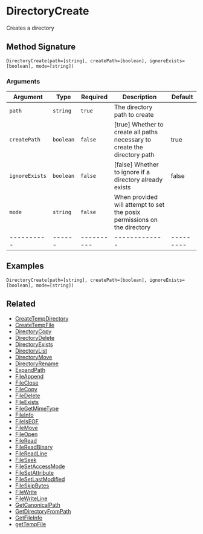 # DirectoryCreate

Creates a directory

## Method Signature

```
DirectoryCreate(path=[string], createPath=[boolean], ignoreExists=[boolean], mode=[string])
```

### Arguments

| Argument       | Type      | Required   | Description                                                                | Default   |
| -------------- | --------- | ---------- | -------------------------------------------------------------------------- | --------- |
| `path`         | `string`  | `true`     | The directory path to create                                               |           |
| `createPath`   | `boolean` | `false`    | \[true] Whether to create all paths necessary to create the directory path | true      |
| `ignoreExists` | `boolean` | `false`    | \[false] Whether to ignore if a directory already exists                   | false     |
| `mode`         | `string`  | `false`    | When provided will attempt to set the posix permissions on the directory   |           |
| ----------     | ------    | ---------- | -------------                                                              | --------- |

## Examples

```
DirectoryCreate(path=[string], createPath=[boolean], ignoreExists=[boolean], mode=[string])
```

## Related

* [CreateTempDirectory](createtempdirectory.md)
* [CreateTempFile](createtempfile.md)
* [DirectoryCopy](directorycopy.md)
* [DirectoryDelete](directorydelete.md)
* [DirectoryExists](directoryexists.md)
* [DirectoryList](directorylist.md)
* [DirectoryMove](directorymove.md)
* [DirectoryRename](directoryrename.md)
* [ExpandPath](expandpath.md)
* [FileAppend](fileappend.md)
* [FileClose](fileclose.md)
* [FileCopy](filecopy.md)
* [FileDelete](filedelete.md)
* [FileExists](fileexists.md)
* [FileGetMimeType](filegetmimetype.md)
* [FileInfo](fileinfo.md)
* [FileIsEOF](fileiseof.md)
* [FileMove](filemove.md)
* [FileOpen](fileopen.md)
* [FileRead](fileread.md)
* [FileReadBinary](filereadbinary.md)
* [FileReadLine](filereadline.md)
* [FileSeek](fileseek.md)
* [FileSetAccessMode](filesetaccessmode.md)
* [FileSetAttribute](filesetattribute.md)
* [FileSetLastModified](filesetlastmodified.md)
* [FileSkipBytes](fileskipbytes.md)
* [FileWrite](filewrite.md)
* [FileWriteLine](filewriteline.md)
* [GetCanonicalPath](getcanonicalpath.md)
* [GetDirectoryFromPath](getdirectoryfrompath.md)
* [GetFileInfo](getfileinfo.md)
* [getTempFile](gettempfile.md)
